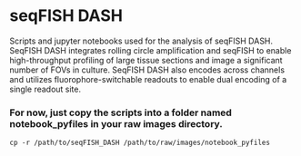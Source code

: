 # seqFISH DASH
Scripts and jupyter notebooks used for the analysis of seqFISH DASH. SeqFISH DASH integrates rolling circle amplification and seqFISH to enable high-throughput profiling of large tissue sections and image a significant number of FOVs in culture. SeqFISH DASH also encodes across channels and utilizes fluorophore-switchable readouts to enable dual encoding of a single readout site. 

### For now, just copy the scripts into a folder named notebook_pyfiles in your raw images directory. 
```
cp -r /path/to/seqFISH_DASH /path/to/raw/images/notebook_pyfiles
```
